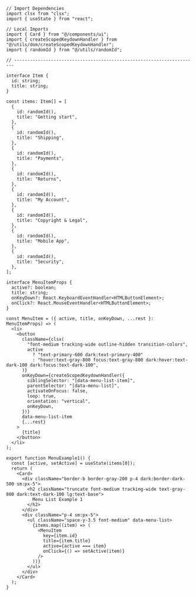 ﻿```tsx
// Import Dependencies
import clsx from "clsx";
import { useState } from "react";

// Local Imports
import { Card } from "@/components/ui";
import { createScopedKeydownHandler } from "@/utils/dom/createScopedKeydownHandler";
import { randomId } from "@/utils/randomId";

// ----------------------------------------------------------------------

interface Item {
  id: string;
  title: string;
}

const items: Item[] = [
  {
    id: randomId(),
    title: "Getting start",
  },
  {
    id: randomId(),
    title: "Shipping",
  },
  {
    id: randomId(),
    title: "Payments",
  },
  {
    id: randomId(),
    title: "Returns",
  },
  {
    id: randomId(),
    title: "My Account",
  },
  {
    id: randomId(),
    title: "Copyright & Legal",
  },
  {
    id: randomId(),
    title: "Mobile App",
  },
  {
    id: randomId(),
    title: "Security",
  },
];

interface MenuItemProps {
  active?: boolean;
  title: string;
  onKeyDown?: React.KeyboardEventHandler<HTMLButtonElement>;
  onClick?: React.MouseEventHandler<HTMLButtonElement>;
}

const MenuItem = ({ active, title, onKeyDown, ...rest }: MenuItemProps) => (
  <li>
    <button
      className={clsx(
        "font-medium tracking-wide outline-hidden transition-colors",
        active
          ? "text-primary-600 dark:text-primary-400"
          : "hover:text-gray-800 focus:text-gray-800 dark:hover:text-dark-100 dark:focus:text-dark-100",
      )}
      onKeyDown={createScopedKeydownHandler({
        siblingSelector: "[data-menu-list-item]",
        parentSelector: "[data-menu-list]",
        activateOnFocus: false,
        loop: true,
        orientation: "vertical",
        onKeyDown,
      })}
      data-menu-list-item
      {...rest}
    >
      {title}
    </button>
  </li>
);

export function MenuExample1() {
  const [active, setActive] = useState(items[0]);
  return (
    <Card>
      <div className="border-b border-gray-200 p-4 dark:border-dark-500 sm:px-5">
        <h2 className="truncate font-medium tracking-wide text-gray-800 dark:text-dark-100 lg:text-base">
          Menu List Example 1
        </h2>
      </div>
      <div className="p-4 sm:px-5">
        <ul className="space-y-3.5 font-medium" data-menu-list>
          {items.map((item) => (
            <MenuItem
              key={item.id}
              title={item.title}
              active={active === item}
              onClick={() => setActive(item)}
            />
          ))}
        </ul>
      </div>
    </Card>
  );
}

```
